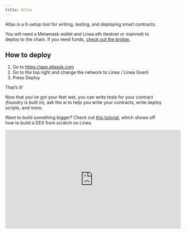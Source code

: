 ```yaml
---
title: Atlas
---
```


Atlas is a 0-setup tool for writing, testing, and deploying smart contracts.

You will need a Metamask wallet and Linea eth (testnet or mainnet) to deploy to the chain. If you need funds, [check out the bridge.](https://bridge.linea.build/)

## How to deploy
1. Go to https://app.atlaszk.com
2. Go to the top right and change the network to Linea / Linea Goerli 
3. Press Deploy

That’s it!

Now that you’ve got your feet wet, you can write tests for your contract (foundry is built in), ask the ai to help you write your contracts, write deploy scripts, and more.

Want to build something bigger? Check out [this tutorial](https://www.youtube.com/embed/mnyYizj3l_8?si=eVXHsWWZxlg9EU4D), which shows off how to build a DEX from scratch on Linea.
<iframe width="560" height="315" src="https://www.youtube.com/embed/mnyYizj3l_8?si=eVXHsWWZxlg9EU4D" title="YouTube video player" frameborder="0" allow="accelerometer; autoplay; clipboard-write; encrypted-media; gyroscope; picture-in-picture; web-share" allowfullscreen></iframe>
